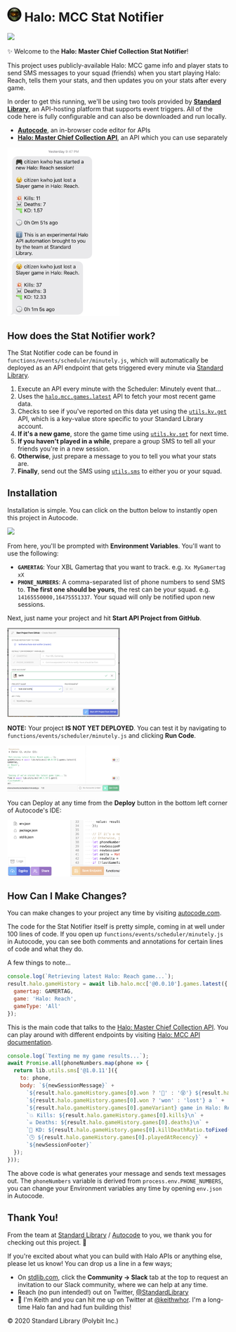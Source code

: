 # <img src="/readme/masterchief-circle.png" width="32"> Halo: MCC Stat Notifier
[<img src="https://deploy.stdlib.com/static/images/deploy.svg?" width="192">](https://deploy.stdlib.com/)

✨ Welcome to the **Halo: Master Chief Collection Stat Notifier**!

This project uses publicly-available Halo: MCC game info and player stats to send
SMS messages to your squad (friends) when you start playing Halo: Reach, tells
them your stats, and then updates you on your stats after every game.

In order to get this running, we'll be using two tools provided by
[**Standard Library**](https://stdlib.com/), an API-hosting platform that supports event triggers.
All of the code here is fully configurable and can also be downloaded and run locally.

- [**Autocode**](https://autocode.com), an in-browser code editor for APIs
- [**Halo: Master Chief Collection API**](https://stdlib.com/@halo/lib/mcc), an API which you can use separately

<img src="/readme/halo-stat-sms.jpg" width="256">

## How does the Stat Notifier work?

The Stat Notifier code can be found in `functions/events/scheduler/minutely.js`,
which will automatically be deployed as an API endpoint that gets triggered every
minute via [Standard Library](https://stdlib.com/).

1. Execute an API every minute with the Scheduler: Minutely event that...
2. Uses the [`halo.mcc.games.latest`](https://stdlib.com/@halo/lib/mcc/#games-latest)
   API to fetch your most recent game data.
3. Checks to see if you've reported on this data yet using the
   [`utils.kv.get`](https://stdlib.com/@utils/lib/kv/#get) API, which is a
   key-value store specific to your Standard Library account.
4. **If it's a new game**, store the game time using [`utils.kv.set`](https://stdlib.com/@utils/lib/kv/#set) for next time.
5. **If you haven't played in a while**, prepare a group SMS to tell all your friends you're in a new session.
6. **Otherwise**, just prepare a message to you to tell you what your stats are.
7. **Finally**, send out the SMS using [`utils.sms`](https://stdlib.com/@utils/lib/sms/) to either you or your squad.

## Installation

Installation is simple. You can click on the button below to instantly open this
project in Autocode.

[<img src="https://deploy.stdlib.com/static/images/deploy.svg?" width="192">](https://deploy.stdlib.com/)

From here, you'll be prompted with **Environment Variables**. You'll want to use the following:

- **`GAMERTAG`**: Your XBL Gamertag that you want to track. e.g. `Xx MyGamertag xX`
- **`PHONE_NUMBERS`**: A comma-separated list of phone numbers to send SMS to. **The first one should be yours**,
  the rest can be your squad. e.g. `14165550000,16475551337`. Your squad will only be notified upon new sessions.

Next, just name your project and hit **Start API Project from GitHub**.

<img src="/readme/deploy-from-github.png" width="256">


**NOTE:** Your project **IS NOT YET DEPLOYED**. You can test it by navigating to `functions/events/scheduler/minutely.js`
  and clicking **Run Code**.

<img src="/readme/run-code.png" width="256">

You can Deploy at any time from the **Deploy** button in the bottom left corner of Autocode's IDE:

<img src="/readme/deploy.png" width="256">

## How Can I Make Changes?

You can make changes to your project any time by visiting [autocode.com](https://autocode.com/).

The code for the Stat Notifier itself is pretty simple, coming in at well under 100 lines of code.
If you open up `functions/events/scheduler/minutely.js` in Autocode, you can see both comments
and annotations for certain lines of code and what they do.

A few things to note...

```javascript
console.log(`Retrieving latest Halo: Reach game...`);
result.halo.gameHistory = await lib.halo.mcc['@0.0.10'].games.latest({
  gamertag: GAMERTAG,
  game: 'Halo: Reach',
  gameType: 'All'
});
```

This is the main code that talks to the [Halo: Master Chief Collection API](https://stdlib.com/@halo/lib/mcc).
You can play around with different endpoints by visiting [Halo: MCC API documentation](https://stdlib.com/@halo/lib/mcc).

```javascript
console.log(`Texting me my game results...`);
await Promise.all(phoneNumbers.map(phone => {
  return lib.utils.sms['@1.0.11']({
    to: phone,
    body: `${newSessionMessage}` +
      `${result.halo.gameHistory.games[0].won ? '🎉' : '😵'} ${result.halo.gameHistory.gamertag} just ` +
      `${result.halo.gameHistory.games[0].won ? 'won' : 'lost'} a ` +
      `${result.halo.gameHistory.games[0].gameVariant} game in Halo: Reach.\n\n` +
      `💥 Kills: ${result.halo.gameHistory.games[0].kills}\n` +
      `☠️ Deaths: ${result.halo.gameHistory.games[0].deaths}\n` +
      `🔫 KD: ${result.halo.gameHistory.games[0].killDeathRatio.toFixed(2)}\n\n` +
      `🕒 ${result.halo.gameHistory.games[0].playedAtRecency}` +
      `${newSessionFooter}`
  });
}));
```

The above code is what generates your message and sends text messages out. The `phoneNumbers` variable
is derived from `process.env.PHONE_NUMBERS`, you can change your Environment variables any time
by opening `env.json` in Autocode.

## Thank You!

From the team at [Standard Library](https://stdlib.com) / [Autocode](https://autocode.com) to you,
we thank you for checking out this project. 🙏

If you're excited about what you can build with Halo APIs or anything else, please let us know! You
can drop us a line in a few ways;

- On [stdlib.com](https://stdlib.com), click the **Community -> Slack** tab at the top to request an
  invitation to our Slack community, where we can help at any time.
- Reach (no pun intended!) out on Twitter, [@StandardLibrary](https://twitter.com/StandardLibrary)
- 👋 I'm Keith and you can hit me up on Twitter at [@keithwhor](https://twitter.com/keithwhor).
  I'm a long-time Halo fan and had fun building this!

&copy; 2020 Standard Library (Polybit Inc.)
